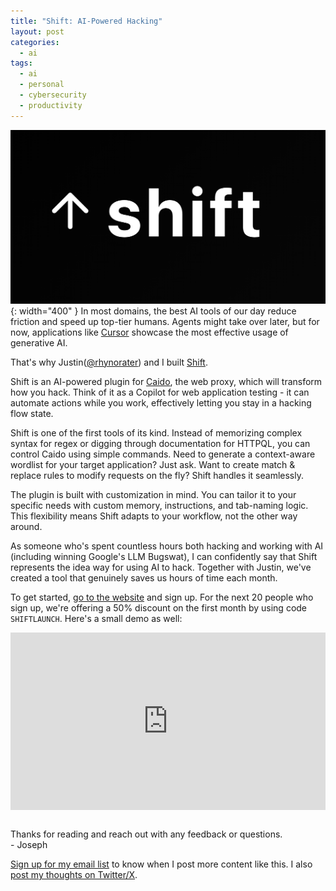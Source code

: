 ```yaml
---
title: "Shift: AI-Powered Hacking"
layout: post
categories:
  - ai
tags:
  - ai
  - personal
  - cybersecurity
  - productivity
---
```

![](/assets/images/shift.png){: width="400" }
In most domains, the best AI tools of our day reduce friction and speed up top-tier humans. Agents might take over later, but for now, applications like [Cursor](https://cursor.com) showcase the most effective usage of generative AI. 

That's why Justin([@rhynorater](https://x.com/rhynorater)) and I built [Shift](https://shiftplugin.com).

Shift is an AI-powered plugin for [Caido](https://caido.io/), the web proxy, which will transform how you hack. Think of it as a Copilot for web application testing - it can automate actions while you work, effectively letting you stay in a hacking flow state.


  
Shift is one of the first tools of its kind. Instead of memorizing complex syntax for regex or digging through documentation for HTTPQL, you can control Caido using simple commands. Need to generate a context-aware wordlist for your target application? Just ask. Want to create match & replace rules to modify requests on the fly? Shift handles it seamlessly.

The plugin is built with customization in mind. You can tailor it to your specific needs with custom memory, instructions, and tab-naming logic. This flexibility means Shift adapts to your workflow, not the other way around.

As someone who's spent countless hours both hacking and working with AI (including winning Google's LLM Bugswat), I can confidently say that Shift represents the idea way for using AI to hack. Together with Justin, we've created a tool that genuinely saves us hours of time each month.

To get started, [go to the website](https://shiftplugin.com) and sign up. For the next 20 people who sign up, we're offering a 50% discount on the first month by using code `SHIFTLAUNCH`. Here's a small demo as well:

<div style="position: relative; padding-bottom: 56.25%; height: 0;">
  <iframe 
    src="https://www.loom.com/embed/ac132e7b4ab645fdaa67c8a34a818fb2?sid=4cd39b6f-2f44-44e6-816e-890f2e79d827"
    frameborder="0"
    webkitallowfullscreen
    mozallowfullscreen
    allowfullscreen
    style="position: absolute; top: 0; left: 0; width: 100%; height: 100%;">
  </iframe>
</div>
<br>

Thanks for reading and reach out with any feedback or questions.   
\- Joseph 

[Sign up for my email list](https://thacker.beehiiv.com/subscribe) to know when I post more content like this.
I also [post my thoughts on Twitter/X](https://x.com/rez0__).

<meta name="twitter:card" content="summary_large_image" />
<meta name="twitter:site" content="@rez0__" />
<meta name="twitter:creator" content="@rez0__" />
<meta property="og:url" content="https://josephthacker.com/ai/2025/01/04/shift.html" />
<meta property="og:title" content="Shift: AI-Powered Hacking" />
<meta property="og:description" content="Introducing Shift - an AI-powered plugin for Caido." />
<meta property="og:image" content="https://josephthacker.com/assets/images/shift.png" />